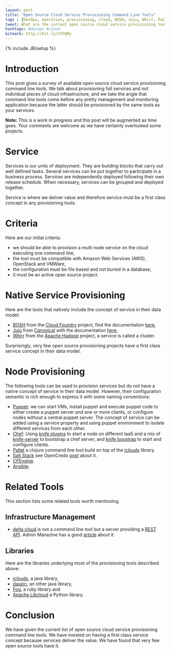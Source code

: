 ```yaml
---
layout: post
title: "Open Source Cloud Service Provisioning Command Line Tools"
tags : [DevOps, operation, provisioning, cloud, BOSH, Juju, Whirr, Pallet ]
tweet: What are the current open source cloud service provisioning tools?
hashtags: #devops #cloud
bitmark: http://bit.ly/ZfhQMy
---
```

{% include JB/setup %}

Introduction
============
This post gives a survey of available open source cloud service provisioning command line tools.  We
talk about provisioning full services and not individual pieces of cloud infrastructure, and we take the angle that
command line tools come before any pretty management and monitoring application because the latter should be
provisioned by the same tools as your services.

**Note:**  This is a work in progress and this post will be augmented as time goes. Your comments are welcome as we have
certainly overlooked some projects.

Service
=======
Services is our units of deployment. They are building blocks that carry out well defined tasks. Several services
can be put together to participate in a business process. Services are independently deployed following their own
release schedule. When necessary, services can be grouped and deployed together.

Service is where we deliver value and therefore service must be a first class concept in any provisioning tools.

Criteria
========

Here are our initial criteria:
* we should be able to provision a multi node service on the cloud executing one command line,
* the tool must be compatible with Amazon Web Services (AWS), OpenStack and VMWare,
* the configuration must be file based and not buried in a database,
* it must be an active open source project.

Native Service Provisioning
=========================
Here are the tools that natively include the concept of service in their data model:

* [BOSH](https://github.com/cloudfoundry/bosh) from the [Cloud Foundry](http://www.cloudfoundry.com) project, find the
documentation [here](http://cloudfoundry.github.io/docs/running/bosh),
* [Juju](https://juju.ubuntu.com/) from [Canonical](canonical.com) with the documentation
[here](https://juju.ubuntu.com/docs/),
* [Whirr](http://whirr.apache.org/) from the [Apache Hadoop](http://hadoop.apache.org/) project, a service is called
a cluster.

Surprisingly, very few open source provisioning projects have a first class service concept in their data model.

Node Provisioning
=================
The following tools can be used to provision services but do not have a native concept of service in their data
model.  However, their configuration semantic is rich enough to express it with some naming conventions:

* [Puppet](puppetlabs.com): we can start VMs, install puppet and execute puppet code to either create a
puppet server and one or more clients, or configure nodes without a central puppet server.  The concept of service can be added using a service property and using puppet environment to isolate different
services from each other.
* [Chef](http://www.opscode.com/): Using [knife plugins](http://docs.opscode.com/plugin_knife.html) to start a node on
different IaaS and a mix of [knife-server](https://github.com/fnichol/knife-server) to bootstrap a chef server, and
[knife boostrap](http://docs.opscode.com/knife_bootstrap.html) to start and configure clients.
* [Pallet](http://palletops.com/) a clojure command line tool build on top of the [jclouds](http://www.jclouds.org/)
library.
* [Salt Stack](saltstack.com) see OpenCredo [post](http://www.opencredo.com/blog/a-dive-into-salt-stack) about it.
* [CFEngine](http://cfengine.com/).
* [Ansible](http://ansible.cc/).

Related Tools
=============
This section lists some related tools worth mentioning.

Infrastructure Management
-------------------------

* [delta cloud](http://deltacloud.apache.org/) is not a command line tool but a server providing a
[REST API](http://deltacloud.apache.org/rest-api.html).
Admin Manazine has a good [article](http://www.admin-magazine.com/Articles/Many-Clouds-One-API) about it.

Libraries
----------
Here are the libraries underlying most of the provisioning tools described above:
* [jclouds](http://www.jclouds.org/), a java library,
* [dasein](https://github.com/greese/dasein-cloud), an other java library,
* [Fog](http://fog.io), a ruby library and
* [Apache Libcloud](http://libcloud.apache.org/) a Python library.

Conclusion
==========
We have given the current list of open source cloud service provisioning command line tools.  We have insisted on having
a first class service concept because services deliver the value.  We have found
that very few open source tools have it.


